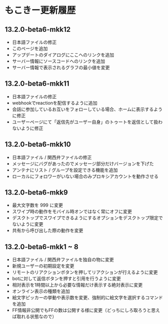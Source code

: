 # もこきー更新履歴

## 13.2.0-beta6-mkk12

- 日本語ファイルの修正
- このページを追加
- アップデートのダイアログにここへのリンクを追加
- サーバー情報にソースコードへのリンクを追加
- サーバー情報で表示されるグラフの最小値を変更

## 13.2.0-beta6-mkk11

- 日本語ファイルの修正
- webhookでreactionを配信するように追加
- 会話に参加しているお互いをフォローしている場合、ホームに表示するように修正
- ユーザーページにて「返信先がユーザー自身」のトゥートを返信として扱わないように修正

## 13.2.0-beta6-mkk10

- 日本語ファイル / 関西弁ファイルの修正
- メッセージにバグがあったのでメッセージ部分だけバージョンを下げた
- アンテナにリスト / グループを設定できる機能を追加
- ローカルにフォロワーがいない場合のみプロキシアカウントを動作させる

## 13.2.0-beta6-mkk9

- 最大文字数を 999 に変更
- スワイプ時の動作をモバイル時オンではなく常にオフに変更
- デスクトップでスワイプできるようにするオプションをデスクトップ限定でないように変更
- 共有から呼び出した際の動作を変更

## 13.2.0-beta6-mkk1 ~ 8

- 日本語ファイル / 関西弁ファイルを独自の物に変更
- 新規ユーザーの初期設定を変更
- リモートのリアクションボタンを押してリアクションが行えるように変更
- botに対して返信ボタンを押すと引用を行うように変更
- 相対表示を1時間以上から必要な情報だけ表示する絶対表示に変更
- オンライン表示の種類を追加
- 絵文字ピッカーの挙動や表示数を変更、強制的に絵文字を選択するコマンドを追加
- FF情報非公開でもFFの数は公開する様に変更（どっちにしろ取ろうと思えば取れる状態なので）